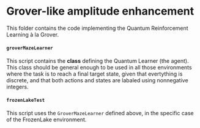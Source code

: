 # Grover-like amplitude enhancement 

This folder contains the code implementing the Quantum Reinforcement Learning à la Grover. 

#### `groverMazeLearner`
This script contains the **class** defining the Quantum Learner (the agent). This class should be general enough to be used in all those environments where the task is to reach a final target state, given that evertything is discrete, and that both actions and states are labaled using nonnegative integers. 

#### `frozenLakeTest`
This script uses the `GroverMazeLearner` defined above, in the specific case of the FrozenLake environment. 

